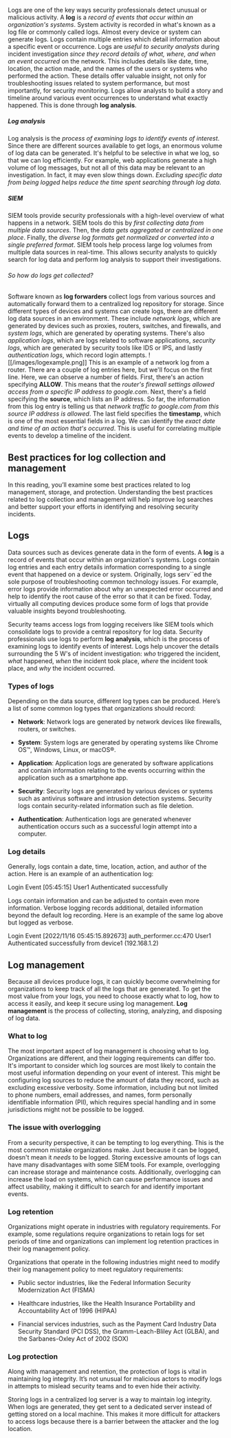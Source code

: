 Logs are one of the key ways security professionals detect unusual or malicious activity. A **log** is a *record of events that occur within an organization's systems*. System activity is recorded in what's known as a log file or commonly called logs. Almost every device or system can generate logs. Logs contain multiple entries which detail information about a specific event or occurrence.
Logs are *useful to security analysts* during incident investigation *since they record details of what, where, and when an event occurred* on the network. This includes details like date, time, location, the action made, and the names of the users or systems who performed the action. These details offer valuable insight, not only for troubleshooting issues related to system performance, but most importantly, for security monitoring.
Logs allow analysts to build a story and timeline around various event occurrences to understand what exactly happened. This is done through **log analysis**.
##### Log analysis
Log analysis is the *process of examining logs to identify events of interest*. Since there are different sources available to get logs, an enormous volume of log data can be generated. It's helpful to be selective in what we log, so that we can log efficiently. For example, web applications generate a high volume of log messages, but not all of this data may be relevant to an investigation. In fact, it may even slow things down. *Excluding specific data from being logged helps reduce the time spent searching through log data*.
##### SIEM
SIEM tools provide security professionals with a high-level overview of what happens in a network. SIEM tools do this by *first collecting data from multiple data sources*. Then, the *data gets aggregated or centralized in one place*. Finally, the *diverse log formats get normalized or converted into a single preferred format*. 
SIEM tools help process large log volumes from multiple data sources in real-time. This allows security analysts to quickly search for log data and perform log analysis to support their investigations. 
###### So how do logs get collected?
Software known as **log forwarders** collect logs from various sources and automatically forward them to a centralized log repository for storage. Since different types of devices and systems can create logs, there are different log data sources in an environment. These include *network logs*, which are generated by devices such as proxies, routers, switches, and firewalls, and *system logs*, which are generated by operating systems. There's also *application logs*, which are logs related to software applications, *security logs*, which are generated by security tools like IDS or IPS, and lastly *authentication logs*, which record login attempts.
![[/images/logexample.png]]
This is an example of a network log from a router. There are a couple of log entries here, but we'll focus on the first line. Here, we can observe a number of fields.
First, there's an action specifying **ALLOW**. This means that the *router's firewall settings allowed access from a specific IP address to google.com*.
Next, there's a field specifying the **source**, which lists an IP address. So far, the information from this log entry is telling us that *network traffic to google.com from this source IP address is allowed*.
The last field specifies the **timestamp**, which is one of the most essential fields in a log.
We can identify the *exact date and time of an action that's occurred*. This is useful for
correlating multiple events to develop a timeline of the incident. 

## Best practices for log collection and management

In this reading, you’ll examine some best practices related to log management, storage, and protection. Understanding the best practices related to log collection and management will help improve log searches and better support your efforts in identifying and resolving security incidents.

## Logs

Data sources such as devices generate data in the form of events. A **log** is a record of events that occur within an organization's systems. Logs contain log entries and each entry details information corresponding to a single event that happened on a device or system. Originally, logs serv``ed the sole purpose of troubleshooting common technology issues. For example, error logs provide information about why an unexpected error occurred and help to identify the root cause of the error so that it can be fixed. Today, virtually all computing devices produce some form of logs that provide valuable insights beyond troubleshooting. 

Security teams access logs from logging receivers like SIEM tools which consolidate logs to provide a central repository for log data. Security professionals use logs to perform **log** **analysis**, which is the process of examining logs to identify events of interest. Logs help uncover the details surrounding the 5 W's of incident investigation: _who_ triggered the incident, _what_ happened, _when_ the incident took place, _where_ the incident took place, and _why_ the incident occurred. 

### **Types of logs**

Depending on the data source, different log types can be produced. Here’s a list of some common log types that organizations should record:

- **Network**: Network logs are generated by network devices like firewalls, routers, or switches.
    
- **System**: System logs are generated by operating systems like Chrome OS™, Windows, Linux, or macOS®. 
    
- **Application**: Application logs are generated by software applications and contain information relating to the events occurring within the application such as a smartphone app.
    
- **Security**: Security logs are generated by various devices or systems such as antivirus software and intrusion detection systems. Security logs contain security-related information such as file deletion.
    
- **Authentication**: Authentication logs are generated whenever authentication occurs such as a successful login attempt into a computer.
    

### **Log details**

Generally, logs contain a date, time, location, action, and author of the action. Here is an example of an authentication log:

Login Event [05:45:15] User1 Authenticated successfully

Logs contain information and can be adjusted to contain even more information. Verbose logging records additional, detailed information beyond the default log recording. Here is an example of the same log above but logged as verbose.

Login Event [2022/11/16 05:45:15.892673] auth_performer.cc:470 User1 Authenticated successfully from device1 (192.168.1.2)

## Log management

Because all devices produce logs, it can quickly become overwhelming for organizations to keep track of all the logs that are generated. To get the most value from your logs, you need to choose exactly what to log, how to access it easily, and keep it secure using log management. **Log management** is the process of collecting, storing, analyzing, and disposing of log data. 

### **What to log**

The most important aspect of log management is choosing what to log. Organizations are different, and their logging requirements can differ too. It's important to consider which log sources are most likely to contain the most useful information depending on your event of interest. This might be configuring log sources to reduce the amount of data they record, such as excluding excessive verbosity. Some information, including but not limited to phone numbers, email addresses, and names, form personally identifiable information (PII), which requires special handling and in some jurisdictions might not be possible to be logged.

### **The issue with overlogging**

From a security perspective, it can be tempting to log everything. This is the most common mistake organizations make. Just because it can be logged, doesn't mean it _needs_ to be logged. Storing excessive amounts of logs can have many disadvantages with some SIEM tools. For example, overlogging can increase storage and maintenance costs. Additionally, overlogging can increase the load on systems, which can cause performance issues and affect usability, making it difficult to search for and identify important events. 

### **Log retention**

Organizations might operate in industries with regulatory requirements. For example, some regulations require organizations to retain logs for set periods of time and organizations can implement log retention practices in their log management policy.

Organizations that operate in the following industries might need to modify their log management policy to meet regulatory requirements:

- Public sector industries, like the Federal Information Security Modernization Act (FISMA)
    
- Healthcare industries, like the Health Insurance Portability and Accountability Act of 1996 (HIPAA)
    
- Financial services industries, such as the Payment Card Industry Data Security Standard (PCI DSS), the Gramm-Leach-Bliley Act (GLBA), and the Sarbanes-Oxley Act of 2002 (SOX)
    

### **Log protection**

Along with management and retention, the protection of logs is vital in maintaining log integrity. It’s not unusual for malicious actors to modify logs in attempts to mislead security teams and to even hide their activity.

Storing logs in a centralized log server is a way to maintain log integrity. When logs are generated, they get sent to a dedicated server instead of getting stored on a local machine. This makes it more difficult for attackers to access logs because there is a barrier between the attacker and the log location.